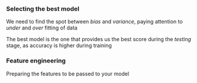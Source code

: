 ### Selecting the best model

We need to find the spot between *bias* and *variance*, paying attention to *under* and *over* fitting of data

The best model is the one that provides us the best score during the *testing* stage, as accuracy is higher during training

### Feature engineering

Preparing the features to be passed to your model